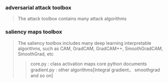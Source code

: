 ### adversarial attack toolbox
> The attack toolbox contains many attack algorithms
### saliency maps toolbox
> The saliency toolbox includes many deep learning interpretable algorithms, such as CAM, GradCAM, GradCAM++, SmoothGradCAM, SmoothGrad, etc
>> core.py : class activation maps core python documents <br>
>> gradient.py : other algorithms[Integral gradient， smoothgrad and so on] <br>

